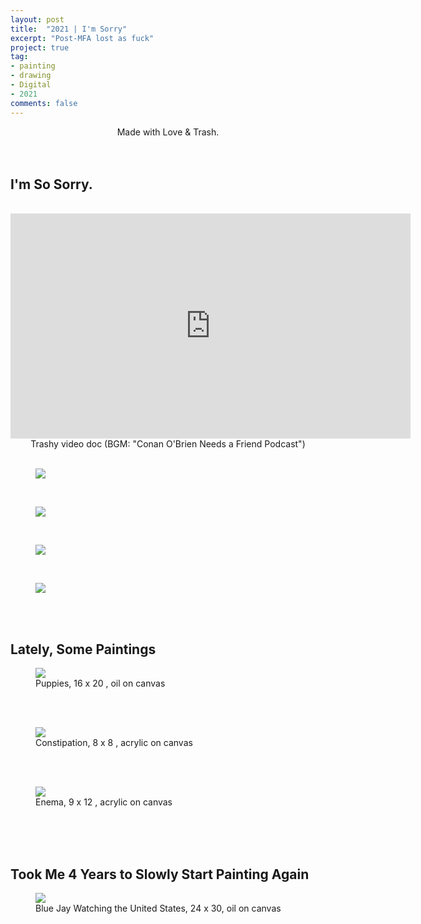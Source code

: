 ```yaml
---
layout: post
title:  "2021 | I'm Sorry"
excerpt: "Post-MFA lost as fuck"
project: true
tag:
- painting
- drawing
- Digital
- 2021
comments: false
---
```


<center> Made with Love & Trash. </center>
<br>
<br>

## I'm So Sorry. <Installation> 
    
<br>
<iframe src="https://player.vimeo.com/video/622117172" width="640" height="360" frameborder="0" webkitallowfullscreen mozallowfullscreen allowfullscreen></iframe>
<center> Trashy video doc (BGM: "Conan O'Brien Needs a Friend Podcast") </center>

<br>
<figure>
	<a href="https://drive.google.com/uc?id=1KauzS4-EAAnj0h5RscSzYN_IZI0Nqp6D" class="image-popup"><img src="https://drive.google.com/uc?id=1KauzS4-EAAnj0h5RscSzYN_IZI0Nqp6D"></a>
</figure>
<br>

<figure>
	<a href="https://drive.google.com/uc?id=1G88WDW_D5MqumHo0F2rS4tvfq5BR0tNv" class="image-popup"><img src="https://drive.google.com/uc?id=1G88WDW_D5MqumHo0F2rS4tvfq5BR0tNv"></a>
</figure>

<br>
<figure>
	<a href="https://drive.google.com/uc?id=12UsZcg5BHvAAGRUtzbYs-_Fwqu2OZnaF" class="image-popup"><img src="https://drive.google.com/uc?id=12UsZcg5BHvAAGRUtzbYs-_Fwqu2OZnaF"></a>
</figure>

<br>
<figure>
	<a href="https://drive.google.com/uc?id=1-NL_bLz-p5SrtvulDX8WI18pHD44Ifae" class="image-popup"><img src="https://drive.google.com/uc?id=1-NL_bLz-p5SrtvulDX8WI18pHD44Ifae"></a>
</figure>


<br>
<br>
    
## Lately, Some Paintings 
<figure>
	<a href="https://drive.google.com/uc?id=1ekYPU-LktmJPbCUfb1P5C8hnEn84mzxj" class="image-popup"><img src="https://drive.google.com/uc?id=1ekYPU-LktmJPbCUfb1P5C8hnEn84mzxj"></a>
	<figcaption> Puppies, 16 x 20 , oil on canvas </figcaption>
</figure>
<br>
<br>
<figure>
	<a href="https://drive.google.com/uc?id=1ZlokMYUs_lHpvGx2ZZP0p6LLryubopwY" class="image-popup"><img src="https://drive.google.com/uc?id=1ZlokMYUs_lHpvGx2ZZP0p6LLryubopwY"></a>
	<figcaption> Constipation, 8 x 8 , acrylic on canvas </figcaption>
</figure>
<br>
<br>
<figure>
	<a href="https://drive.google.com/uc?id=10DDQb3eecptuk0fJtxh7oOznUKSnlQD4" class="image-popup"><img src="https://drive.google.com/uc?id=10DDQb3eecptuk0fJtxh7oOznUKSnlQD4"></a>
	<figcaption> Enema, 9 x 12 , acrylic on canvas </figcaption>
</figure>
<br>
<br>
<br>

## Took Me 4 Years to Slowly Start Painting Again
<figure>
	<a href="https://drive.google.com/uc?id=1W1tlffdzY9nTL0aUCmQbVGsxU4rI_sze" class="image-popup"><img src="https://drive.google.com/uc?id=1W1tlffdzY9nTL0aUCmQbVGsxU4rI_sze"></a>
	<figcaption> Blue Jay Watching the United States, 24 x 30, oil on canvas </figcaption>
</figure>

<br>
<br>

